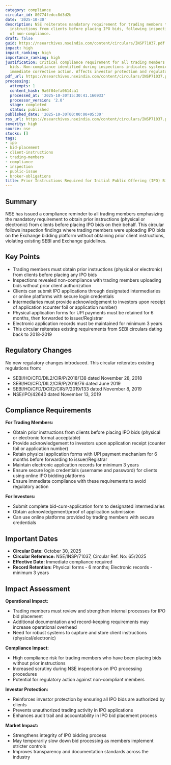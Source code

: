 ```yaml
---
category: compliance
circular_id: 80774fedcc8d3d2b
date: '2025-10-30'
description: NSE reiterates mandatory requirement for trading members to obtain prior
  instructions from clients before placing IPO bids, following inspection findings
  of non-compliance.
draft: false
guid: https://nsearchives.nseindia.com/content/circulars/INSP71037.pdf
impact: high
impact_ranking: high
importance_ranking: high
justification: Critical compliance requirement for all trading members handling IPO
  bids. Non-compliance identified during inspections indicates systemic issue requiring
  immediate corrective action. Affects investor protection and regulatory adherence.
pdf_url: https://nsearchives.nseindia.com/content/circulars/INSP71037.pdf
processing:
  attempts: 1
  content_hash: 9a6f04efa0614ca1
  processed_at: '2025-10-30T15:30:41.166933'
  processor_version: '2.0'
  stage: completed
  status: published
published_date: '2025-10-30T00:00:00+05:30'
rss_url: https://nsearchives.nseindia.com/content/circulars/INSP71037.pdf
severity: high
source: nse
stocks: []
tags:
- ipo
- bid-placement
- client-instructions
- trading-members
- compliance
- inspection
- public-issue
- broker-obligations
title: Prior Instructions Required for Initial Public Offering (IPO) Bid Placement
---
```


## Summary

NSE has issued a compliance reminder to all trading members emphasizing the mandatory requirement to obtain prior instructions (physical or electronic) from clients before placing IPO bids on their behalf. This circular follows inspection findings where trading members were uploading IPO bids on the Exchange bidding platform without obtaining prior client instructions, violating existing SEBI and Exchange guidelines.

## Key Points

- Trading members must obtain prior instructions (physical or electronic) from clients before placing any IPO bids
- Inspections revealed non-compliance with trading members uploading bids without prior client authorization
- Clients can submit IPO applications through designated intermediaries or online platforms with secure login credentials
- Intermediaries must provide acknowledgement to investors upon receipt of application (counter foil or application number)
- Physical application forms for UPI payments must be retained for 6 months, then forwarded to issuer/Registrar
- Electronic application records must be maintained for minimum 3 years
- This circular reiterates existing requirements from SEBI circulars dating back to 2018-2019

## Regulatory Changes

No new regulatory changes introduced. This circular reiterates existing regulations from:
- SEBI/HO/CFD/DIL2/CIR/P/2018/138 dated November 28, 2018
- SEBI/HO/CFD/DIL2/CIR/P/2019/76 dated June 2019
- SEBI/HO/CFD/DCR2/CIR/P/2019/133 dated November 8, 2019
- NSE/IPO/42640 dated November 13, 2019

## Compliance Requirements

**For Trading Members:**
- Obtain prior instructions from clients before placing IPO bids (physical or electronic format acceptable)
- Provide acknowledgement to investors upon application receipt (counter foil or application number)
- Retain physical application forms with UPI payment mechanism for 6 months before forwarding to issuer/Registrar
- Maintain electronic application records for minimum 3 years
- Ensure secure login credentials (username and password) for clients using online IPO bidding platforms
- Ensure immediate compliance with these requirements to avoid regulatory action

**For Investors:**
- Submit complete bid-cum-application form to designated intermediaries
- Obtain acknowledgement/proof of application submission
- Can use online platforms provided by trading members with secure credentials

## Important Dates

- **Circular Date:** October 30, 2025
- **Circular Reference:** NSE/INSP/71037, Circular Ref. No: 65/2025
- **Effective Date:** Immediate compliance required
- **Record Retention:** Physical forms - 6 months; Electronic records - minimum 3 years

## Impact Assessment

**Operational Impact:**
- Trading members must review and strengthen internal processes for IPO bid placement
- Additional documentation and record-keeping requirements may increase operational overhead
- Need for robust systems to capture and store client instructions (physical/electronic)

**Compliance Impact:**
- High compliance risk for trading members who have been placing bids without prior instructions
- Increased scrutiny during NSE inspections on IPO processing procedures
- Potential for regulatory action against non-compliant members

**Investor Protection:**
- Reinforces investor protection by ensuring all IPO bids are authorized by clients
- Prevents unauthorized trading activity in IPO applications
- Enhances audit trail and accountability in IPO bid placement process

**Market Impact:**
- Strengthens integrity of IPO bidding process
- May temporarily slow down bid processing as members implement stricter controls
- Improves transparency and documentation standards across the industry